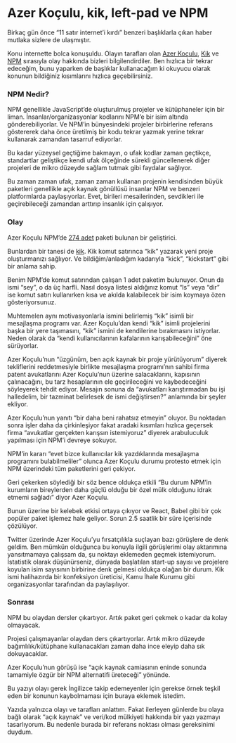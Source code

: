 # Azer Koçulu, kik, left-pad ve NPM

Birkaç gün önce “11 satır internet’i kırdı” benzeri başlıklarla çıkan haber mutlaka sizlere de ulaşmıştır.

Konu internette bolca konuşuldu. Olayın tarafları olan [Azer Koçulu](http://medium.com/@azerbike/i-ve-just-liberated-my-modules-9045c06be67c), [Kik](https://medium.com/@mproberts/a-discussion-about-the-breaking-of-the-internet-3d4d2a83aa4d) ve [NPM](http://blog.npmjs.org/post/141577284765/kik-left-pad-and-npm) sırasıyla olay hakkında bizleri bilgilendirdiler. Ben hızlıca bir tekrar edeceğim, bunu yaparken de başlıklar kullanacağım ki okuyucu olarak konunun bildiğiniz kısımlarını hızlıca geçebilirsiniz.

### NPM Nedir?

NPM genellikle JavaScript’de oluşturulmuş projeler ve kütüphaneler için bir liman. İnsanlar/organizasyonlar kodlarını NPM’e bir isim altında gönderebiliyorlar. Ve NPM’in bünyesindeki projeler birbirlerine referans göstererek daha önce üretilmiş bir kodu tekrar yazmak yerine tekrar kullanarak zamandan tasarruf ediyorlar.

Bu kadar yüzeysel geçtiğime bakmayın, o ufak kodlar zaman geçtikçe, standartlar geliştikçe kendi ufak ölçeğinde sürekli güncellenerek diğer projeleri de mikro düzeyde sağlam tutmak gibi faydalar sağlıyor.

Bu zaman zaman ufak, zaman zaman kullanan projenin kendisinden büyük paketleri genellikle açık kaynak gönüllüsü insanlar NPM ve benzeri platformlarda paylaşıyorlar. Evet, birileri mesailerinden, sevdikleri ile geçirebileceği zamandan arttırıp insanlık için çalışıyor.

### Olay

Azer Koçulu NPM’de [274 adet](https://gist.githubusercontent.com/azer/db27417ee84b5f34a6ea/raw/50ab7ef26dbde2d4ea52318a3590af78b2a21162/gistfile1.txt) paketi bulunan bir geliştirici.

Bunlardan bir tanesi de [kik](https://github.com/starters/kik). Kik komut satırınca “kik” yazarak yeni proje oluşturmanızı sağlıyor. Ve bildiğim/anladığım kadarıyla “kick”, “kickstart” gibi bir anlama sahip.

Benim NPM’de komut satırından çalışan 1 adet paketim bulunuyor. Onun da ismi “sey”, o da üç harfli. Nasıl dosya listesi aldığınız komut “ls” veya “dir” ise komut satırı kullanırken kısa ve akılda kalabilecek bir isim koymaya özen gösteriyorsunuz.

Muhtemelen aynı motivasyonlarla ismini belirlemiş “kik” isimli bir mesajlaşma programı var. Azer Koçulu’dan kendi “kik” isimli projelerini başka bir yere taşımasını, “kik” ismini de kendilerine bırakmasını istiyorlar. Neden olarak da “kendi kullanıcılarının kafalarının karışabileceğini” öne sürüyorlar.

Azer Koçulu’nun “üzgünüm, ben açık kaynak bir proje yürütüyorum” diyerek tekliflerini reddetmesiyle birlikte mesajlaşma programı’nın sahibi firma patent avukatlarını Azer Koçulu’nun üzerine salacaklarını, kapısının çalınacağını, bu tarz hesaplarının ele geçirileceğini ve kaybedeceğini söyleyerek tehdit ediyor. Mesajın sonuna da “avukatları karıştırmadan bu işi halledelim, bir tazminat belirlesek de ismi değiştirsen?” anlamında bir şeyler ekliyor.

Azer Koçulu’nun yanıtı “bir daha beni rahatsız etmeyin” oluyor. Bu noktadan sonra işler daha da çirkinleşiyor fakat aradaki kısımları hızlıca geçersek firma “avukatlar gerçekten karışsın istemiyoruz” diyerek arabuluculuk yapılması için NPM’i devreye sokuyor.

NPM’in kararı “evet bizce kullanıcılar kik yazdıklarında mesajlaşma programını bulabilmeliler” olunca Azer Koçulu durumu protesto etmek için NPM üzerindeki tüm paketlerini geri çekiyor.

Geri çekerken söylediği bir söz bence oldukça etkili “Bu durum NPM’in kurumların bireylerden daha güçlü olduğu bir özel mülk olduğunu idrak etmemi sağladı” diyor Azer Koçulu.

Bunun üzerine bir kelebek etkisi ortaya çıkıyor ve React, Babel gibi bir çok popüler paket işlemez hale geliyor. Sorun 2.5 saatlik bir süre içerisinde çözülüyor.

Twitter üzerinde Azer Koçulu’yu fırsatçılıkla suçlayan bazı görüşlere de denk geldim. Ben mümkün olduğunca bu konuyla ilgili görüşlerimi olay aktarımına yansıtmamaya çalışsam da, şu noktayı eklemeden geçmek istemiyorum. İstatistik olarak düşünürseniz, dünyada başlatılan start-up sayısı ve projelere koyulan isim sayısının birbirine denk gelmesi oldukça olağan bir durum. Kik ismi halihazırda bir konfeksiyon üreticisi, Kamu İhale Kurumu gibi organizasyonlar tarafından da paylaşılıyor.

### Sonrası

NPM bu olaydan dersler çıkartıyor. Artık paket geri çekmek o kadar da kolay olmayacak.

Projesi çalışmayanlar olaydan ders çıkartıyorlar. Artık mikro düzeyde bağımlılık/kütüphane kullanacakları zaman daha ince eleyip daha sık dokuyacaklar.

Azer Koçulu’nun görüşü ise “açık kaynak camiasının eninde sonunda tamamiyle özgür bir NPM alternatifi üreteceği” yönünde.

Bu yazıyı olayı gerek İngilizce takip edemeyenler için gerekse örnek teşkil eden bir konunun kaybolmaması için buraya eklemek istedim.

Yazıda yalnızca olayı ve tarafları anlattım. Fakat ilerleyen günlerde bu olaya bağlı olarak “açık kaynak” ve veri/kod mülkiyeti hakkında bir yazı yazmayı tasarlıyorum. Bu nedenle burada bir referans noktası olması gereksinimi duydum.
